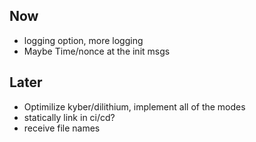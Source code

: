 ## Now

- logging option, more logging
- Maybe Time/nonce at the init msgs

## Later

- Optimilize kyber/dilithium, implement all of the modes
- statically link in ci/cd?
- receive file names
